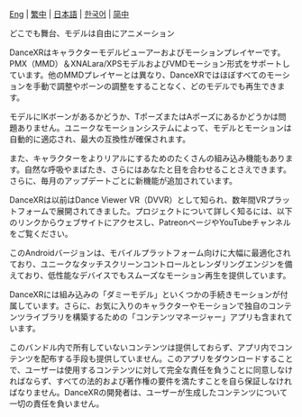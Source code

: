 [Eng](/dancexr/listing/googleplay) | [繁中](/tw/dancexr/listing/googleplay) | [日本語](/jp/dancexr/listing/googleplay) | [한국어](/kr/dancexr/listing/googleplay) | [简中](/zh/dancexr/listing/googleplay)

どこでも舞台、モデルは自由にアニメーション

DanceXRはキャラクターモデルビューアーおよびモーションプレイヤーです。PMX（MMD）＆XNALara/XPSモデルおよびVMDモーション形式をサポートしています。他のMMDプレイヤーとは異なり、DanceXRではほぼすべてのモーションを手動で調整やボーンの調整をすることなく、どのモデルでも再生できます。

モデルにIKボーンがあるかどうか、TポーズまたはAポーズにあるかどうかは問題ありません。ユニークなモーションシステムによって、モデルとモーションは自動的に適応され、最大の互換性が確保されます。

また、キャラクターをよりリアルにするためのたくさんの組み込み機能もあります。自然な呼吸やまばたき、さらにはあなたと目を合わせることさえできます。さらに、毎月のアップデートごとに新機能が追加されています。

DanceXRは以前はDance Viewer VR（DVVR）として知られ、数年間VRプラットフォームで展開されてきました。プロジェクトについて詳しく知るには、以下のリンクからウェブサイトにアクセスし、PatreonページやYouTubeチャンネルをご覧ください。

このAndroidバージョンは、モバイルプラットフォーム向けに大幅に最適化されており、ユニークなタッチスクリーンコントロールとレンダリングエンジンを備えており、低性能なデバイスでもスムーズなモーション再生を提供しています。

DanceXRには組み込みの「ダミーモデル」といくつかの手続きモーションが付属しています。さらに、お気に入りのキャラクターやモーションで独自のコンテンツライブラリを構築するための「コンテンツマネージャー」アプリも含まれています。

このバンドル内で所有していないコンテンツは提供しておらず、アプリ内でコンテンツを配布する手段も提供していません。このアプリをダウンロードすることで、ユーザーは使用するコンテンツに対して完全な責任を負うことに同意しなければならず、すべての法的および著作権の要件を満たすことを自ら保証しなければなりません。DanceXRの開発者は、ユーザーが生成したコンテンツについて一切の責任を負いません。